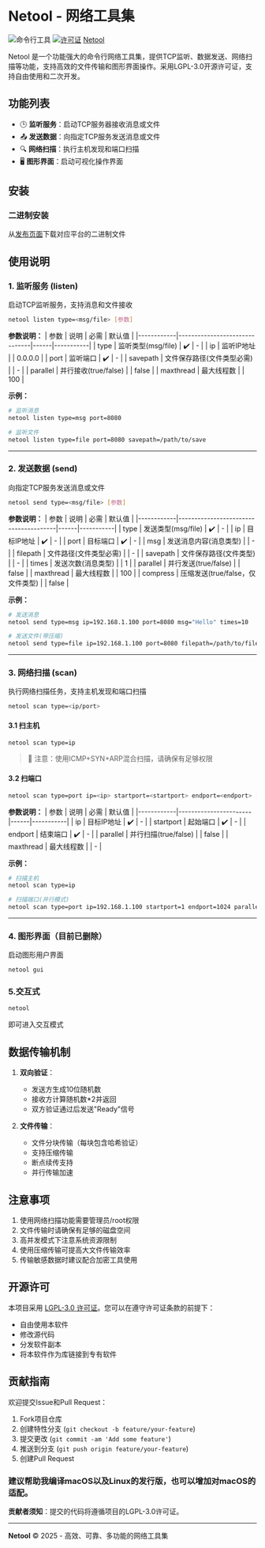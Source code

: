 # Netool - 网络工具集

![命令行工具](https://img.shields.io/badge/平台-Windows|Linux|macOS-blue)
[![许可证](https://img.shields.io/badge/许可证-LGPL3.0-green)](LICENSE)
[Netool](https://netool.netlify.app)

Netool 是一个功能强大的命令行网络工具集，提供TCP监听、数据发送、网络扫描等功能，支持高效的文件传输和图形界面操作。采用LGPL-3.0开源许可证，支持自由使用和二次开发。

## 功能列表

- 🕒 **监听服务**：启动TCP服务器接收消息或文件
- 📤 **发送数据**：向指定TCP服务发送消息或文件
- 🔍 **网络扫描**：执行主机发现和端口扫描
- 🖥️ **图形界面**：启动可视化操作界面

## 安装

### 二进制安装
从[发布页面](https://gitee.com/xue-gongziqin/netool/releases)下载对应平台的二进制文件

## 使用说明

### 1. 监听服务 (listen)

启动TCP监听服务，支持消息和文件接收

```bash
netool listen type=<msg/file> [参数]
```

**参数说明：**
| 参数       | 说明                          | 必需 | 默认值    |
|------------|-------------------------------|------|-----------|
| type       | 监听类型(msg/file)            | ✔️   | -         |
| ip         | 监听IP地址                    |      | 0.0.0.0   |
| port       | 监听端口                      | ✔️   | -         |
| savepath   | 文件保存路径(文件类型必需)    |      | -         |
| parallel   | 并行接收(true/false)          |      | false     |
| maxthread  | 最大线程数                    |      | 100       |

**示例：**
```bash
# 监听消息
netool listen type=msg port=8080

# 监听文件
netool listen type=file port=8080 savepath=/path/to/save
```

---

### 2. 发送数据 (send)

向指定TCP服务发送消息或文件

```bash
netool send type=<msg/file> [参数]
```

**参数说明：**
| 参数       | 说明                                  | 必需 | 默认值    |
|------------|---------------------------------------|------|-----------|
| type       | 发送类型(msg/file)                    | ✔️   | -         |
| ip         | 目标IP地址                            | ✔️   | -         |
| port       | 目标端口                              | ✔️   | -         |
| msg        | 发送消息内容(消息类型)               |      | -         |
| filepath   | 文件路径(文件类型必需)               |      | -         |
| savepath   | 文件保存路径(文件类型)               |      | -         |
| times      | 发送次数(消息类型)                   |      | 1         |
| parallel   | 并行发送(true/false)                  |      | false     |
| maxthread  | 最大线程数                            |      | 100       |
| compress   | 压缩发送(true/false，仅文件类型)     |      | false     |

**示例：**
```bash
# 发送消息
netool send type=msg ip=192.168.1.100 port=8080 msg="Hello" times=10

# 发送文件(带压缩)
netool send type=file ip=192.168.1.100 port=8080 filepath=/path/to/file savepath=/save/path compress=true
```

---

### 3. 网络扫描 (scan)

执行网络扫描任务，支持主机发现和端口扫描

```bash
netool scan type=<ip/port>
```

#### 3.1 扫主机
```bash
netool scan type=ip
```
> 📌 注意：使用ICMP+SYN+ARP混合扫描，请确保有足够权限

#### 3.2 扫端口
```bash
netool scan type=port ip=<ip> startport=<startport> endport=<endport> [参数]
```

**参数说明：**
| 参数       | 说明                  | 必需 | 默认值    |
|------------|-----------------------|------|-----------|
| ip         | 目标IP地址            | ✔️   | -         |
| startport  | 起始端口              | ✔️   | -         |
| endport    | 结束端口              | ✔️   | -         |
| parallel   | 并行扫描(true/false)  |      | false     |
| maxthread  | 最大线程数            |      | -         |

**示例：**
```bash
# 扫描主机
netool scan type=ip

# 扫描端口(并行模式)
netool scan type=port ip=192.168.1.100 startport=1 endport=1024 parallel=true maxthread=50
```

---

### 4. 图形界面（目前已删除）

启动图形用户界面
```bash
netool gui
```

### 5.交互式
```bash
netool
```
即可进入交互模式

## 数据传输机制

1. **双向验证**：
   - 发送方生成10位随机数
   - 接收方计算随机数*2并返回
   - 双方验证通过后发送"Ready"信号

2. **文件传输**：
   - 文件分块传输（每块包含哈希验证）
   - 支持压缩传输
   - 断点续传支持
   - 并行传输加速

## 注意事项

1. 使用网络扫描功能需要管理员/root权限
2. 文件传输时请确保有足够的磁盘空间
3. 高并发模式下注意系统资源限制
4. 使用压缩传输可提高大文件传输效率
5. 传输敏感数据时建议配合加密工具使用

## 开源许可

本项目采用 [LGPL-3.0 许可证](LICENSE)。您可以在遵守许可证条款的前提下：
- 自由使用本软件
- 修改源代码
- 分发软件副本
- 将本软件作为库链接到专有软件

## 贡献指南

欢迎提交Issue和Pull Request：
1. Fork项目仓库
2. 创建特性分支 (`git checkout -b feature/your-feature`)
3. 提交更改 (`git commit -am 'Add some feature'`)
4. 推送到分支 (`git push origin feature/your-feature`)
5. 创建Pull Request

### 建议帮助我编译macOS以及Linux的发行版，也可以增加对macOS的适配。

**贡献者须知**：提交的代码将遵循项目的LGPL-3.0许可证。

---

**Netool** © 2025 - 高效、可靠、多功能的网络工具集
